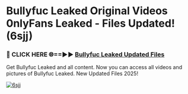# Bullyfuc Leaked Original Videos 0nlyFans Leaked - Files Updated! (6sjj)

<h3>🔴 CLICK HERE 🌐==►► <a href="https://tinyurl.com/x26r9saj" rel="nofollow">Bullyfuc Leaked Updated Files</a></h3>

Get Bullyfuc Leaked and all content. Now you can access all videos and pictures of Bullyfuc Leaked. New Updated Files 2025!

[![6sjj](https://i.imgur.com/LkgZPqh.gif)](https://tinyurl.com/x26r9saj)
